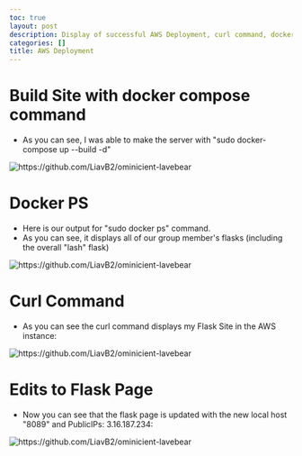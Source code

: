 ```yaml
---
toc: true
layout: post
description: Display of successful AWS Deployment, curl command, docker command, and edits to flask site.
categories: []
title: AWS Deployment
---
```


# Build Site with docker compose command 
- As you can see, I was able to make the server with "sudo docker-compose up --build -d"

![]({{site.baseurl}}/images/workingdockercommand.png "https://github.com/LiavB2/ominicient-lavebear")

# Docker PS
- Here is our output for "sudo docker ps" command. 
- As you can see, it displays all of our group member's flasks (including the overall "lash" flask)

![]({{site.baseurl}}/images/sudodockerps.png "https://github.com/LiavB2/ominicient-lavebear")

# Curl Command 
- As you can see the curl command displays my Flask Site in the AWS instance:

![]({{site.baseurl}}/images/workingcurlcommand.png "https://github.com/LiavB2/ominicient-lavebear")

# Edits to Flask Page
- Now you can see that the flask page is updated with the new local host "8089" and PublicIPs: 3.16.187.234:

![]({{site.baseurl}}/images/flaskpagewithedits.png "https://github.com/LiavB2/ominicient-lavebear")

